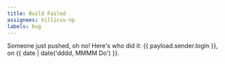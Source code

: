 ```yaml
---
title: Build Failed
assignees: Villicus-np
labels: bug
---
```

Someone just pushed, oh no! Here's who did it: {{ payload.sender.login }}, on {{ date | date('dddd, MMMM Do') }}.
